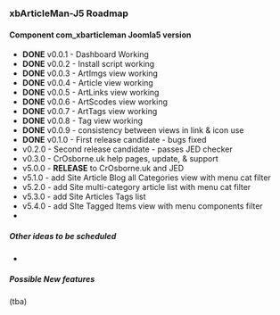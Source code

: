 ### xbArticleMan-J5 Roadmap

#### Component com_xbarticleman Joomla5 version

- **DONE** v0.0.1 - Dashboard Working
- **DONE** v0.0.2 - Install script working
- **DONE** v0.0.3 - ArtImgs view working
- **DONE** v0.0.4 - Article view working
- **DONE** v0.0.5 - ArtLinks view working
- **DONE** v0.0.6 - ArtScodes view working
- **DONE** v0.0.7 - ArtTags view working
- **DONE** v0.0.8 - Tag view working
- **DONE** v0.0.9 - consistency between views in link & icon use
- **DONE** v0.1.0 - First release candidate - bugs fixed
- v0.2.0 - Second release candidate - passes JED checker
- v0.3.0 - CrOsborne.uk help pages, update, & support
- v5.0.0 - **RELEASE** to CrOsborne.uk and JED
- v5.1.0 - add Site Article Blog all Categories view with menu cat filter
- v5.2.0 - add Site multi-category article list with menu cat filter
- v5.3.0 - add Site Articles Tags list 
- v5.4.0 - add SIte Tagged Items view with menu components filter
- 

##### Other ideas to be scheduled

- 



##### Possible New features

(tba)

